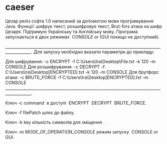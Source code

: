 # caeser
Цезар реліз софта 1.0 написаний за допомогою мови програмування Java.
Функції: шифрує текст, розшифровує текст, Brut-fors атака на шифр Цезаря. Підтримую Українську та Англійську мову.
Програма запускається в двох режимах  CONSOLE or (GUI покищо не доступний).

___________________________________________________________________________________________.
Для запуску необхідно вказати параметри до прикладу: 

Для шифрування: -c ENCRYPT -f C:\Users\Ira\Desktop\File.txt -k 120 -m CONSOLE
Для розшифрування: -c DECRYPT -f C:\Users\Ira\Desktop\[ENCRYPTED].txt -k 120 -m CONSOLE
Для брутфорс атаки: -c BRUTE_FORCE -f C:\Users\Ira\Desktop\[ENCRYPTED].txt -m CONSOLE
___________________________________________________________________________________________.

Ключ -с соmmand  в доступі  ENCRYPT  DECRYPT  BRUTE_FORCE.

Ключ -f filePatch шлях до файлу.

Ключ -k key кількість символів для зміщення .

Ключ -m MODE_OF_OPERATION_CONSOLE режим запуску  CONSOLE or GUI.
